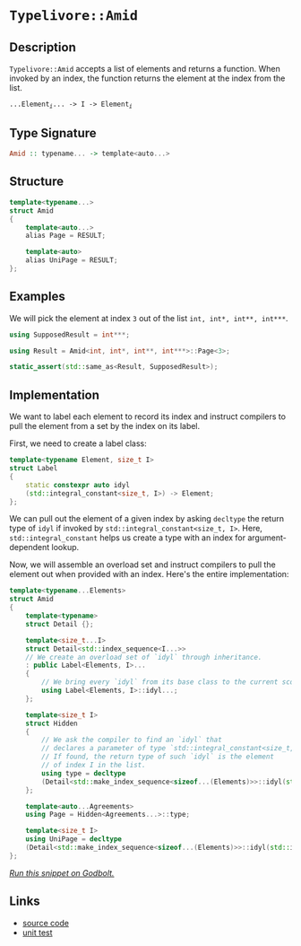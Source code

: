 <!-- Copyright 2024 Feng Mofan
SPDX-License-Identifier: Apache-2.0 -->

# `Typelivore::Amid`

## Description

`Typelivore::Amid` accepts a list of elements and returns a function. When invoked by an index, the function returns the element at the index from the list.
<pre><code>...Element<sub><i>i</i></sub>... -> I -> Element<sub><i>i</i></sub></code></pre>

## Type Signature

```Haskell
Amid :: typename... -> template<auto...>
```

## Structure

```C++
template<typename...>
struct Amid
{
    template<auto...>
    alias Page = RESULT;

    template<auto>
    alias UniPage = RESULT;
};
```

## Examples

We will pick the element at index `3` out of the list `int, int*, int**, int***`.

```C++
using SupposedResult = int***;

using Result = Amid<int, int*, int**, int***>::Page<3>;

static_assert(std::same_as<Result, SupposedResult>);
```

## Implementation

We want to label each element to record its index and instruct compilers to pull the element from a set by the index on its label.

First, we need to create a label class:

```C++
template<typename Element, size_t I>
struct Label
{ 
    static constexpr auto idyl
    (std::integral_constant<size_t, I>) -> Element;
};
```

We can pull out the element of a given index by asking `decltype` the return type of `idyl` if invoked by `std::integral_constant<size_t, I>`.
Here, `std::integral_constant` helps us create a type with an index for argument-dependent lookup.

Now, we will assemble an overload set and instruct compilers to pull the element out when provided with an index. Here's the entire implementation:

```C++
template<typename...Elements>
struct Amid
{
    template<typename>
    struct Detail {};

    template<size_t...I>
    struct Detail<std::index_sequence<I...>>
    // We create an overload set of `idyl` through inheritance.
    : public Label<Elements, I>...
    {
        // We bring every `idyl` from its base class to the current scope.
        using Label<Elements, I>::idyl...;
    };

    template<size_t I>
    struct Hidden
    {
        // We ask the compiler to find an `idyl` that
        // declares a parameter of type `std::integral_constant<size_t, I>`.
        // If found, the return type of such `idyl` is the element
        // of index I in the list.
        using type = decltype
        (Detail<std::make_index_sequence<sizeof...(Elements)>>::idyl(std::integral_constant<size_t, I>{}));
    };

    template<auto...Agreements>
    using Page = Hidden<Agreements...>::type;

    template<size_t I>
    using UniPage = decltype
    (Detail<std::make_index_sequence<sizeof...(Elements)>>::idyl(std::integral_constant<size_t, I>{}));
};
```

[*Run this snippet on Godbolt.*](https://godbolt.org/#z:OYLghAFBqd5QCxAYwPYBMCmBRdBLAF1QCcAaPECAMzwBtMA7AQwFtMQByARg9KtQYEAysib0QXACx8BBAKoBnTAAUAHpwAMvAFYTStJg1DIApACYAQuYukl9ZATwDKjdAGFUtAK4sGIAMykrgAyeAyYAHI%2BAEaYxAEArKQADqgKhE4MHt6%2BASlpGQKh4VEssfH%2BSXaYDplCBEzEBNk%2BfoHVtQL1jQTFkTFxibYNTS257SO9Yf1lg5UAlLaoXsTI7Bzm/mHI3lgA1Cb%2Bbl6OtIQAnofYJhoAgpvbu5gHR8gKBOhYVFc393cEmBYyQMAMObgI52SjFYz2w9DYglIe3SAC9MAB9Ah7ACSPzu72IXgce2CTFitF%2BJgA7BYDnc9gzkQ1HMg9mgGO9MKpksQ9kwTqg9nh0OcKfTGRB3ugQCAwgDgMQxOj2e9DAQwaiMQQkbj/Nh5nsALRXPZwwGMdX%2BKx3akAEUO1r%2BtwBQJBmDBEKhzDYADo/WaEQQFHjbgSiVjbixhZSab9GXsXcCmKCjp7oWwQ/Gw8TbZgGnQDrGqfarZTxQzE26NXg0Zi/T7dddy0zCTm80w6BqPjKwlhVOilABHLyMNZg7H1n56uOMkB7ZJeaJnVmk8lggMWhQ6q6T5vU2ledJGElkzAUo4bwRbnFXHsi2iTq2FkuOmcVwFJlNuTWYm/T5vZliAASwpYAwb6Fo68bxoeYTAAmkLPIctp7FgOxphB8YQLm%2Bbnt%2B3YgCwTAANYYr2XIDpgw6ju6RyaqgVD1hAl5BvMU7YHeoqSgRcqYAqSoqg0gjVrW2p/tcRa2vMbGlnuxYOmWtzxpWya0W4/JEPWtwKpg5pXpmjKwceyhMMASH%2BChIGfIwYLacQumBgoj4cSAGGyU6ykflWdE1lq4kQUZ8FyAweAmWZLwoWhtAYc22Htp2dEEURpHouR/ZDiODBjj5aIMUxLEKDJ1x6pxtDcdKsqCHxiq0MqAiqsJOVatu06SdJCk2vJ7m/AA9AAVANg1DT1vWDQAKtgQhjYNI13P1Q0LbNToPFlTwvG47JrMkQYhr8gV7EIXjJKkSjoAASpgCheNFEVCoIg0dU6%2B0XVdN3IXskbRkccpInKfW/fd/13QQD0lSAYVqf4U6vvizJ4Mg6JMAoShNOVMoKDCiPBkcL3XWJh3HWkmDnZdeNXDJjocIstCcAkvB%2BNwvCoJwbjWNYyLLKsSFmP4PCkAQmhU4sxEgAkkg%2BhokhcFS/gaAkGhmAAbIrZgAByq/onCSLwLASBoGikAzWikMzHC8AoIAGwLHBaIscCwDAiAgMsBALtqFAQGgQJ0HEEQwpwqiq4rhqK5IezAMgrJSD6Zi8MThAkMKej8IIIhiOwUgyIIigqOoNs6HoADuirJJwPDU7T9OCybnAAPInG7ewMXsgfB6H4eR3s0dmHsEAeN79C8psXDzLw1u26QEBIF7yQ%2B2QHsz3PIDAFIZh8HQALEBbEDRNX0RhI05xl7w%2B/MMQ5y19E2g1NbfNe4GtcMLQR/56QWDRF4wDqbQtAW4zb%2BAkMMAcQr98D2VqAAN0utXLkNQTjrD5rxGmr8zjREVOfDwWBq4EGIHgXW/8oHEGiETXMREjBnCMILRYVADDAAUAANTwJgQutcvTHyzsIUQ4hM4p3kEoNQ1ddBcH0EAlAbNLD6DwNEC2kBFioG2pkP%2BhopTIVMJYawZhjaoEIbgrAMiICLA6I4ZwEBXBjD8MIkI0xSjlD0CdQoWRPCtDsQUYxDA%2Bg2MGMIoxdRJjmL0D4rokwPEDHiN4vxTjcjhJ6CE2YYTDGczWBICuHA6aG2rqbFuQcQ5hwjlHcWPdmL4CIEPHmI8x5UMWAgTATAsDxAMaQEWkh/A%2BgAJz%2BCpJISWZhJCK31gkRWrTNYcG1qQXWvMfSKy4IrVWrTVbTLFlwBI7TFbpNfqbc2lt%2BZUMno7KezsG4nHIJQReg8/ZsE4I0FgECqSGiYGyAwx4uCtJ9FwCWcdimJ2lMI3haduHSF4TnARr9dBr2LkwUujMUlpKNkzOuhysTNyuTcu5DygFdxeW8jQvd%2B6z0HgcHmZhR7bPznbaeqAB5xGOZ7CleLBjItuTsIBzyuAGxoNFOI29d6v1PofdhvLz6X2vg4dh98LSP2ftXd%2Bn9v6/3YVgMhwD1jGzATfPAUC/7G1gcgeB7CkHV1Qeg84mDlVj1wfgvmhDiFKFIUAihoBSV8FoQwphLC2H/1%2BVwjOALZBArzsbUFIjKFqKsBI1B%2Bi5EKPqpwZRHxVHiIsJopmOjhTQNkbYM8aqTFmMiRYoIDB0CxNscI%2Bxbj/EltcZkItXiM32Dcd0UYuaAmZs6AwBtUwSihICREnIebVRNGrfEpYKwkkj2GTCjJnA%2BTEGubc%2B5TKnmYolr3XACdSm82JePIWpBqm1MGA05BozxkvMllSZZVIZaSB6aHYRsKa5m1sFsrdds9lIBdm7alpzfb%2Bw4Fc9uLAFAQNZBA55Po3TvA%2BWupOPzZB/O9Rwv1gi8jgsheXcdVd1nwtdicJuVBp0sH/YB4DoHwNYj7rSueBL/D%2BE3Ts/ZX754nIo4PEAQHjrohA609EpHEYztDuvDlW9KDcuNgKl%2BfMxNCpvqKilD8n4vxVZgD%2BX8xByv/gqu1pq354HAY4DVMDVBwIBHqqqyDjaGsPia7B5r2FWpIYA8hcEdk0NMi65hrDGDsM9enCQPrs78P9QXQIjzjAJskdI%2BAka3F/x6lKMR6jLBJpNimvRkXa1Zr8KYgt5b82FusV2it6Qy1NsKw4wdza62%2BJ6DlwJbbgn5bid26rJXhgxIa8WhJI6M7Qow1oqdf6w4AaA3sTjYHVLvBXZ89d5SSW2yqTUuplAUlHpAGYF51GEjyylvrajVIZlrL6w%2Bi2VtKmNJAJIBIbSEiqyVq0yQrSZYdK4MFzg/hetwofc%2BlJscDsfYqaSxYhD0jOEkEAA%3D%3D)

## Links

- [source code](../../../../conceptrodon/descend/typelivore/amid.hpp)
- [unit test](../../../../tests/unit/typelivore/amid.test.hpp)
